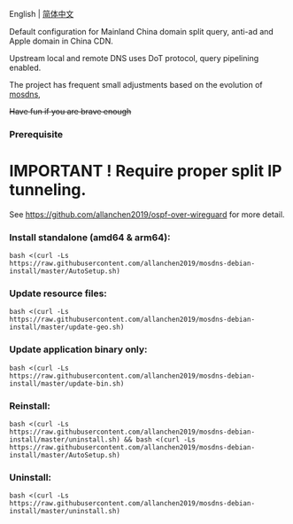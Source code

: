 English | [简体中文](./README_zh-CN.md)


Default configuration for Mainland China domain split query, anti-ad and Apple domain in China CDN.

Upstream local and remote DNS uses DoT protocol, query pipelining enabled.

The project has frequent small adjustments based on the evolution of [mosdns](https://github.com/IrineSistiana/mosdns), 

~~Have fun if you are brave enough~~

### Prerequisite
# IMPORTANT ! Require proper split IP tunneling. 

See https://github.com/allanchen2019/ospf-over-wireguard for more detail.

### Install standalone (amd64 & arm64):
```
bash <(curl -Ls https://raw.githubusercontent.com/allanchen2019/mosdns-debian-install/master/AutoSetup.sh)
```


### Update resource files:
```
bash <(curl -Ls https://raw.githubusercontent.com/allanchen2019/mosdns-debian-install/master/update-geo.sh)
```

### Update application binary only:
```
bash <(curl -Ls https://raw.githubusercontent.com/allanchen2019/mosdns-debian-install/master/update-bin.sh)
```

### Reinstall:
```
bash <(curl -Ls https://raw.githubusercontent.com/allanchen2019/mosdns-debian-install/master/uninstall.sh) && bash <(curl -Ls https://raw.githubusercontent.com/allanchen2019/mosdns-debian-install/master/AutoSetup.sh)
```

### Uninstall:
```
bash <(curl -Ls https://raw.githubusercontent.com/allanchen2019/mosdns-debian-install/master/uninstall.sh)
```
